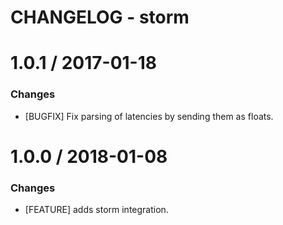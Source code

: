 # CHANGELOG - storm

1.0.1 / 2017-01-18
==================

### Changes

* [BUGFIX] Fix parsing of latencies by sending them as floats.

1.0.0 / 2018-01-08
==================

### Changes

* [FEATURE] adds storm integration.
